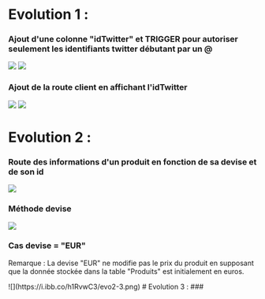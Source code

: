 # Evolution 1 :
### Ajout d'une colonne "idTwitter" et TRIGGER pour autoriser seulement les identifiants twitter débutant par un @
![](https://i.ibb.co/fvv47vq/evo1-1.png)
![](https://i.ibb.co/MMVZ3Tk/evo1-2.png)
### Ajout de la route client en affichant l'idTwitter
![](https://i.ibb.co/ZNQzYwS/evo1-3.png)
![](https://i.ibb.co/zFmKk0j/evo1-4.png)

# Evolution 2 :
### Route des informations d'un produit en fonction de sa devise et de son id
![](https://i.ibb.co/kQ79wry/evo2-1.png)
### Méthode devise
![](https://i.ibb.co/KDYN7D9/evo2-2.png)
### Cas devise = "EUR"
<p>Remarque : La devise "EUR" ne modifie pas le prix du produit en supposant que la donnée stockée dans la table "Produits" est initialement en euros.</p>
![](https://i.ibb.co/h1RvwC3/evo2-3.png)
# Evolution 3 : 
### 
